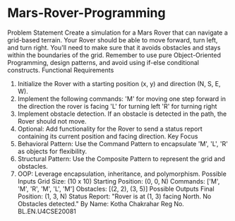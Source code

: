 # Mars-Rover-Programming

Problem Statement
Create a simulation for a Mars Rover that can navigate a grid-based terrain. Your Rover should be able to move forward, turn left, and turn right. You'll need to make sure that it avoids obstacles and stays within the boundaries of the grid. Remember to use pure Object-Oriented Programming, design patterns, and avoid using if-else conditional constructs.
Functional Requirements
  1. Initialize the Rover with a starting position (x, y) and direction (N, S, E, W).
  2. Implement the following commands:
    'M' for moving one step forward in the direction the rover is facing
    'L' for turning left
    'R' for turning right
  3. Implement obstacle detection. If an obstacle is detected in the path, the Rover should not move.
  4. Optional: Add functionality for the Rover to send a status report containing its current position and facing direction.
Key Focus
  1. Behavioral Pattern: Use the Command Pattern to encapsulate 'M', 'L', 'R' as objects for flexibility.
  2. Structural Pattern: Use the Composite Pattern to represent the grid and obstacles.
  3. OOP: Leverage encapsulation, inheritance, and polymorphism.
Possible Inputs
  Grid Size: (10 x 10)
  Starting Position: (0, 0, N)
  Commands: ['M', 'M', 'R', 'M', 'L', 'M']
  Obstacles: [(2, 2), (3, 5)]
Possible Outputs
  Final Position: (1, 3, N)
  Status Report: "Rover is at (1, 3) facing North. No Obstacles detected."
By
  Name: Kotha Chakrahar
  Reg No. BL.EN.U4CSE20081
